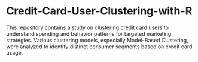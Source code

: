 # Credit-Card-User-Clustering-with-R
This repository contains a study on clustering credit card users to understand spending and behavior patterns for targeted marketing strategies. Various clustering models, especially Model-Based Clustering, were analyzed to identify distinct consumer segments based on credit card usage.

